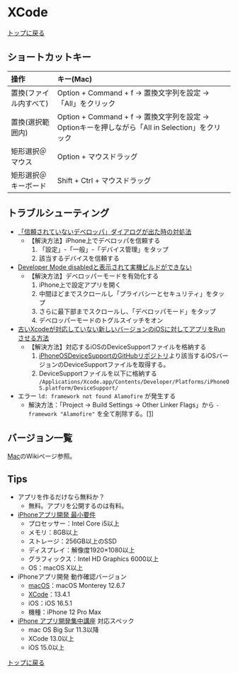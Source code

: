 # XCode

[トップに戻る](../index.md)

## ショートカットキー

| 操作       | キー(Mac)       |
| :---       | :---            |
| 置換(ファイル内すべて) | Option + Command + f → 置換文字列を設定 → 「All」をクリック |
| 置換(選択範囲内) | Option + Command + f → 置換文字列を設定 → Optionキーを押しながら「All in Selection」をクリック |
| 矩形選択＠マウス | Option + マウスドラッグ |
| 矩形選択＠キーボード | Shift + Ctrl + マウスドラッグ |

## トラブルシューティング

- [「信頼されていないデベロッパ」ダイアログが出た時の対処法](https://qiita.com/nonkapibara/items/d14c796ca69c8a4e58d2)
    - 【解決方法】iPhone上でデベロッパを信頼する
        1. 「設定」-「一般」-「デバイス管理」をタップ
        1. 該当するデバイスを信頼する
- [Developer Mode disabledと表示されて実機ビルドができない](https://qiita.com/tsuzuki817/items/7a631928c03548002fb7)
    - 【解決方法】デベロッパーモードを有効化する
        1. iPhone上で設定アプリを開く
        1. 中間ほどまでスクロールし「プライバシーとセキュリティ」をタップ
        1. さらに最下部までスクロールし、「デベロッパモード」をタップ
        1. デベロッパーモードのトグルスイッチをオン
- [古いXcodeが対応していない新しいバージョンのiOSに対してアプリをRunさせる方法](https://qiita.com/n-funaki/items/213f2e44aad4128a76b7#%E8%BF%BD%E8%A8%98%E3%81%9D%E3%81%97%E3%81%A6%E7%B5%90%E8%AB%9620200702)
    - 【解決方法】対応するiOSのDeviceSupportファイルを格納する
        1. [iPhoneOSDeviceSupportのGitHubリポジトリ](https://github.com/filsv/iPhoneOSDeviceSupport)より該当するiOSバージョンのDeviceSupportファイルを取得する。
        1. DeviceSupportファイルを以下に格納する
            `/Applications/Xcode.app/Contents/Developer/Platforms/iPhoneOS.platform/DeviceSupport/`
- エラー `ld: framework not found Alamofire` が発生する
	- 解決方法：「Project -> Build Settings -> Other Linker Flags」から `-framework "Alamofire"` を全て削除する。[[1]](https://zenn.dev/luigi_06/articles/b40c1088d7b759)

## バージョン一覧

[Mac](../mac_os/mac.md)のWikiページ参照。

## Tips

- アプリを作るだけなら無料か？
    - 無料。アプリを公開するのは有料。
- [iPhoneアプリ開発 最小要件](https://coolio.co.jp/column/20230317-1790/)
    - プロセッサー：Intel Core i5以上
    - メモリ：8GB以上
    - ストレージ：256GB以上のSSD
    - ディスプレイ：解像度1920×1080以上
    - グラフィックス：Intel HD Graphics 6000以上
    - OS：macOS X以上
- iPhoneアプリ開発 動作確認バージョン
    - [macOS](https://pc-karuma.net/mac-os-x-version/)：macOS Monterey 12.6.7
    - [XCode](https://www.techgaku.com/system-requirements-of-xcode)：13.4.1
    - iOS：iOS 16.5.1
    - 機種：iPhone 12 Pro Max
- [iPhone アプリ開発集中講座](https://www.amazon.co.jp/SwiftUI-%E6%97%A5%E3%81%A7%E3%83%9E%E3%82%B9%E3%82%BF%E3%83%BC%E3%81%A7%E3%81%8D%E3%82%8B-iPhone-%E3%82%A2%E3%83%97%E3%83%AA%E9%96%8B%E7%99%BA%E9%9B%86%E4%B8%AD%E8%AC%9B%E5%BA%A7-Xcode-ebook/dp/B09JSKHB8L/ref=tmm_kin_swatch_0?_encoding=UTF8&qid=&sr=) 対応スペック
    - mac OS Big Sur 11.3以降
    - XCode 13.0以上
    - iOS 15.0以上

[トップに戻る](../index.md)
